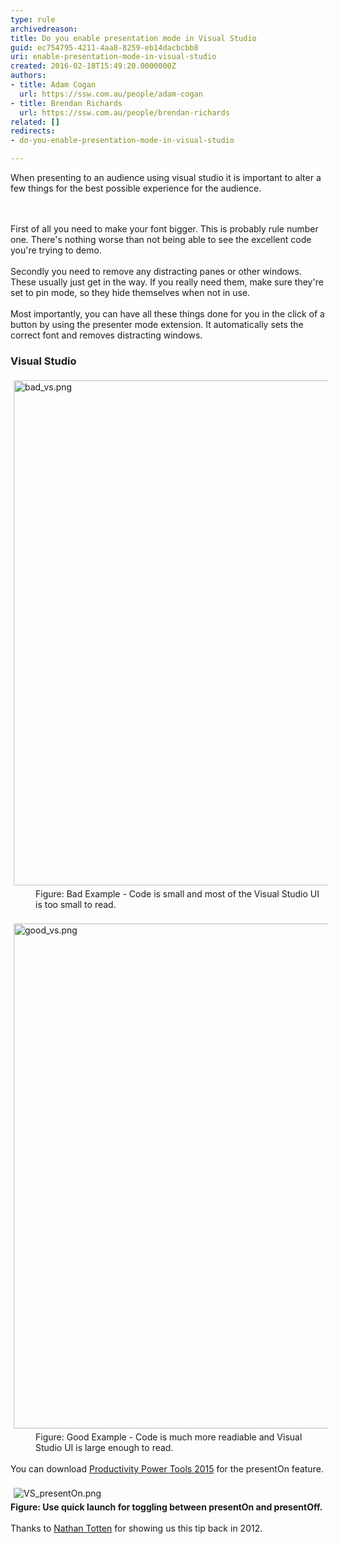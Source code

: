```yaml
---
type: rule
archivedreason: 
title: Do you enable presentation mode in Visual Studio
guid: ec754795-4211-4aa8-8259-eb14dacbcbb8
uri: enable-presentation-mode-in-visual-studio
created: 2016-02-18T15:49:20.0000000Z
authors:
- title: Adam Cogan
  url: https://ssw.com.au/people/adam-cogan
- title: Brendan Richards
  url: https://ssw.com.au/people/brendan-richards
related: []
redirects:
- do-you-enable-presentation-mode-in-visual-studio

---
```



<div>When presenting to an audience using visual studio it is important to alter a few things for the best possible experience for the audience.</div>
<br><excerpt class='endintro'></excerpt><br>
<p></p><div><div>First of all you need to make your font bigger. This is probably rule number one. There's nothing worse than not being able to see the excellent code you're trying to demo.<br></div><div><br></div>Secondly you need to remove any distracting panes or other windows. These usually just get in the way. ​If you really need them, make sure they're set to pin mode, so they hide themselves when not in use.</div><div><br></div><div>Most importantly, you can have all these things done for you in the click of a button by using the presenter mode extension. It automatically sets the correct font and removes distracting windows.</div><h3 class="ssw15-rteElement-H3">Visual Studio​​</h3><div><img src="/SiteAssets/enable-presentation-mode-in-visual-studio/bad_vs.png" alt="bad_vs.png" style="margin&#58;5px;width&#58;808px;" /><br></div><dd class="ssw15-rteElement-FigureBad">Figure&#58;&#160;Bad Example - Code is small and most of the Visual Studio UI is too small to read.</dd><div><br></div><div><img src="/PublishingImages/good_vs.png" alt="good_vs.png" style="margin&#58;5px;width&#58;808px;" /><br></div><dd class="ssw15-rteElement-FigureGood">Figure&#58; Good Example - Code is much more readiable and Visual Studio UI is large enough to read.</dd><div><br></div><div>You can download <a href="https&#58;//visualstudiogallery.msdn.microsoft.com/34ebc6a2-2777-421d-8914-e29c1dfa7f5d">Productivity Power Tools 2015</a> for the presentOn feature.</div><div><br></div><div>​<img src="/PublishingImages/VS_presentOn.png" alt="VS_presentOn.png" style="margin&#58;5px;" /><br><strong>Figure&#58; Use quick launch for toggling between presentOn and presentOff.​</strong></div><div>​<br></div><div>Thanks to <a href="https&#58;//ntotten.com/2012/12/13/visual-studio-2012-presentation-mode/">Nathan Totten</a>&#160;for showing us this tip back in 2012.​</div>


